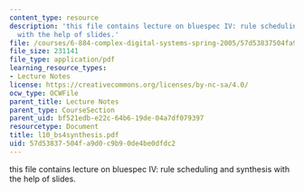 ```yaml
---
content_type: resource
description: 'this file contains lecture on bluespec IV: rule scheduling and synthesis
  with the help of slides.'
file: /courses/6-884-complex-digital-systems-spring-2005/57d53837504fa9d0c9b90de4be0dfdc2_l10_bs4synthesis.pdf
file_size: 231141
file_type: application/pdf
learning_resource_types:
- Lecture Notes
license: https://creativecommons.org/licenses/by-nc-sa/4.0/
ocw_type: OCWFile
parent_title: Lecture Notes
parent_type: CourseSection
parent_uid: bf521edb-e22c-64b6-19de-04a7df079397
resourcetype: Document
title: l10_bs4synthesis.pdf
uid: 57d53837-504f-a9d0-c9b9-0de4be0dfdc2
---
```

this file contains lecture on bluespec IV: rule scheduling and synthesis with the help of slides.